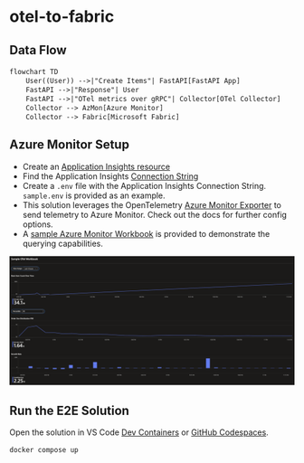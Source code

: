 # otel-to-fabric

## Data Flow

```mermaid
flowchart TD
    User((User)) -->|"Create Items"| FastAPI[FastAPI App]
    FastAPI -->|"Response"| User
    FastAPI -->|"OTel metrics over gRPC"| Collector[OTel Collector]
    Collector --> AzMon[Azure Monitor]
    Collector --> Fabric[Microsoft Fabric]
```

## Azure Monitor Setup

- Create an [Application Insights resource](https://learn.microsoft.com/en-us/azure/azure-monitor/app/create-workspace-resource?tabs=portal#create-an-application-insights-resource)
- Find the Application Insights [Connection String](https://learn.microsoft.com/en-us/azure/azure-monitor/app/connection-strings?tabs=net#find-your-connection-string)
- Create a `.env` file with the Application Insights Connection String. `sample.env` is provided as an example.
- This solution leverages the OpenTelemetry [Azure Monitor Exporter](https://github.com/open-telemetry/opentelemetry-collector-contrib/blob/main/exporter/azuremonitorexporter/README.md) to send telemetry to Azure Monitor. Check out the docs for further config options.
- A [sample Azure Monitor Workbook](azmon/sample-azmon.workbook) is provided to demonstrate the querying capabilities.
<img src="azmon/sample-azmon-workbook.png">

## Run the E2E Solution
Open the solution in VS Code [Dev Containers](https://code.visualstudio.com/docs/devcontainers/containers) or [GitHub Codespaces](https://github.com/codespaces).
```sh
docker compose up
```